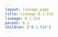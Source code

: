 ```yaml
---
layout: lineage_page
title: Lineage B.1.514
lineage: B.1.514
parent: B.1
children: ['B.1.514']
---
```

